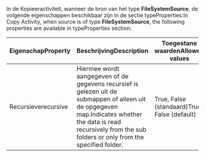 <span data-ttu-id="505ea-101">In de Kopieeractiviteit, wanneer de bron van het type **FileSystemSource**, de volgende eigenschappen beschikbaar zijn in de sectie typeProperties:</span><span class="sxs-lookup"><span data-stu-id="505ea-101">In Copy Activity, when source is of type **FileSystemSource**, the following properties are available in typeProperties section:</span></span>

| <span data-ttu-id="505ea-102">Eigenschap</span><span class="sxs-lookup"><span data-stu-id="505ea-102">Property</span></span> | <span data-ttu-id="505ea-103">Beschrijving</span><span class="sxs-lookup"><span data-stu-id="505ea-103">Description</span></span> | <span data-ttu-id="505ea-104">Toegestane waarden</span><span class="sxs-lookup"><span data-stu-id="505ea-104">Allowed values</span></span> | <span data-ttu-id="505ea-105">Vereist</span><span class="sxs-lookup"><span data-stu-id="505ea-105">Required</span></span> |
| --- | --- | --- | --- |
| <span data-ttu-id="505ea-106">Recursieve</span><span class="sxs-lookup"><span data-stu-id="505ea-106">recursive</span></span> |<span data-ttu-id="505ea-107">Hiermee wordt aangegeven of de gegevens recursief is gelezen uit de submappen of alleen uit de opgegeven map.</span><span class="sxs-lookup"><span data-stu-id="505ea-107">Indicates whether the data is read recursively from the sub folders or only from the specified folder.</span></span> |<span data-ttu-id="505ea-108">True, False (standaard)</span><span class="sxs-lookup"><span data-stu-id="505ea-108">True, False (default)</span></span> |<span data-ttu-id="505ea-109">Nee</span><span class="sxs-lookup"><span data-stu-id="505ea-109">No</span></span> |

